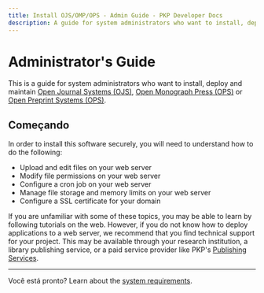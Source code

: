 ```yaml
---
title: Install OJS/OMP/OPS - Admin Guide - PKP Developer Docs
description: A guide for system administrators who want to install, deploy and maintain Open Journal Systems (OJS), Open Monograph Press (OPS) or Open Preprint Systems (OPS).
---
```


# Administrator's Guide

This is a guide for system administrators who want to install, deploy and maintain [Open Journal Systems (OJS)](https://pkp.sfu.ca/software/ojs), [Open Monograph Press (OPS)](https://pkp.sfu.ca/software/omp) or [Open Preprint Systems (OPS)](https://pkp.sfu.ca/software/ops).

## Começando

In order to install this software securely, you will need to understand how to do the following:

- Upload and edit files on your web server
- Modify file permissions on your web server
- Configure a cron job on your web server
- Manage file storage and memory limits on your web server
- Configure a SSL certificate for your domain

If you are unfamiliar with some of these topics, you may be able to learn by following tutorials on the web. However, if you do not know how to deploy applications to a web server, we recommend that you find technical support for your project. This may be available through your research institution, a library publishing service, or a paid service provider like PKP's [Publishing Services](https://pkp.sfu.ca/hosting).

---

Você está pronto? Learn about the [system requirements](./requirements).